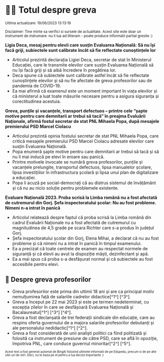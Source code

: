 # 👩‍🏫 Totul despre greva
<sub>Ultima actualizare: 19/06/2023 13:13:19</sub>

<sub>Disclaimer: Tine minte sa verifici si sursele de actualitate. Acest site este doar un instrument de indrumare: nu il lua ad litteram - poate produce informatii partial gresite :)</sub>

**Ligia Deca, mesaj pentru elevii care susțin Evaluarea Națională: Să nu își facă griji, subiectele sunt calibrate încât să fie reflectate cunoștințele lor**

- Articolul prezintă declarația Ligiei Deca, secretar de stat în Ministerul Educației, care le transmite elevilor care susțin Evaluarea Națională să nu își facă griji și să aibă încredere în pregătirea lor.
- Deca spune că subiectele sunt calibrate astfel încât să fie reflectate cunoștințele elevilor și să nu fie afectate de greva profesorilor sau de pandemia de COVID-19.
- Ea mai afirmă că examenul este un moment important în viața elevilor și că ministerul a luat toate măsurile necesare pentru a asigura siguranța și corectitudinea acestuia.

**Greva, punțile și vacanțele, transport defectuos – printre cele “șapte motive pentru care demnitarii ar trebui să tacă” în preajma Evaluării Naționale, afirmă fostul secretar de stat PNL Mihaela Popa, după mesajele premierului PSD Marcel Ciolacu**

- Articolul prezintă opinia fostului secretar de stat PNL Mihaela Popa, care critică mesajele premierului PSD Marcel Ciolacu adresate elevilor care susțin Evaluarea Națională.
- Popa enumeră șapte motive pentru care demnitarii ar trebui să tacă și să nu îi mai inducă pe elevi în eroare sau panică.
- Printre motivele invocate se numără greva profesorilor, punțile și vacanțele prelungite, transportul defectuos, lipsa manualelor școlare, lipsa investițiilor în infrastructura școlară și lipsa unui plan de digitalizare a educației.
- Popa îi acuză pe social-democrați că au distrus sistemul de învățământ și că nu au nicio soluție pentru problemele existente.

**Evaluare Națională 2023. Proba scrisă la Limba română nu a fost afectată de cutremurul din Gorj. Șefa inspectoratului școlar: Nu au fost probleme. Nimeni n-a intrat în panică**

- Articolul relatează despre faptul că proba scrisă la Limba română din cadrul Evaluării Naționale nu a fost afectată de cutremurul cu magnitudinea de 4,5 grade pe scara Richter care s-a produs în județul Gorj.
- Șefa inspectoratului școlar din Gorj, Elena Mihai, a declarat că nu au fost probleme și că nimeni nu a intrat în panică în timpul examenului.
- Ea a precizat că toate centrele de examen au respectat normele de siguranță și că elevii au avut la dispoziție măști, dezinfectant și apă.
- Ea a mai spus că proba s-a desfășurat normal și că subiectele au fost accesibile pentru elevi.

## 🏫 Despre greva profesorilor

- Greva profesorilor este prima din ultimii 18 ani și are ca principal motiv nemulțumirea față de salariile cadrelor didactice[^1^] [^3^].
- Greva a început pe 22 mai 2023 și este pe termen nedeterminat, cu excepția zilelor în care se desfășoară Evaluarea Națională și Bacalaureatul[^1^] [^3^] [^4^].
- Greva a fost declanșată de trei federații sindicale din educație, care au respins oferta guvernului de a majora salariile profesorilor debutanți și ale personalului nedidactic[^1^] [^2^].
- Greva a fost considerată de unii analiști politici ca fiind politizată și folosită ca instrument de presiune de către PSD, care se află în opoziție, împotriva PNL, care conduce guvernul minoritar[^2^] [^5^].


<sub><sub>Acest text a fost generat automat de BingAI folosind ultimele informatii de pe Edupedu, precum si de pe alte site-uri de stiri. Deci, nu te baza pe el pentru a lua decizii importante :)</sub></sub>